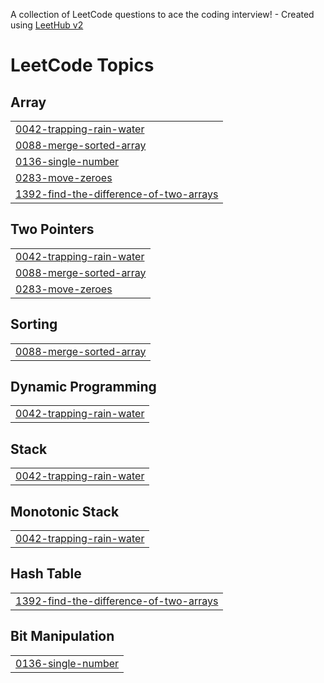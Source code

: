 A collection of LeetCode questions to ace the coding interview! - Created using [LeetHub v2](https://github.com/arunbhardwaj/LeetHub-2.0)
<!---LeetCode Topics Start-->
# LeetCode Topics
## Array
|  |
| ------- |
| [0042-trapping-rain-water](https://github.com/Tejesh916k/leetcode_problems/tree/master/0042-trapping-rain-water) |
| [0088-merge-sorted-array](https://github.com/Tejesh916k/leetcode_problems/tree/master/0088-merge-sorted-array) |
| [0136-single-number](https://github.com/Tejesh916k/leetcode_problems/tree/master/0136-single-number) |
| [0283-move-zeroes](https://github.com/Tejesh916k/leetcode_problems/tree/master/0283-move-zeroes) |
| [1392-find-the-difference-of-two-arrays](https://github.com/Tejesh916k/leetcode_problems/tree/master/1392-find-the-difference-of-two-arrays) |
## Two Pointers
|  |
| ------- |
| [0042-trapping-rain-water](https://github.com/Tejesh916k/leetcode_problems/tree/master/0042-trapping-rain-water) |
| [0088-merge-sorted-array](https://github.com/Tejesh916k/leetcode_problems/tree/master/0088-merge-sorted-array) |
| [0283-move-zeroes](https://github.com/Tejesh916k/leetcode_problems/tree/master/0283-move-zeroes) |
## Sorting
|  |
| ------- |
| [0088-merge-sorted-array](https://github.com/Tejesh916k/leetcode_problems/tree/master/0088-merge-sorted-array) |
## Dynamic Programming
|  |
| ------- |
| [0042-trapping-rain-water](https://github.com/Tejesh916k/leetcode_problems/tree/master/0042-trapping-rain-water) |
## Stack
|  |
| ------- |
| [0042-trapping-rain-water](https://github.com/Tejesh916k/leetcode_problems/tree/master/0042-trapping-rain-water) |
## Monotonic Stack
|  |
| ------- |
| [0042-trapping-rain-water](https://github.com/Tejesh916k/leetcode_problems/tree/master/0042-trapping-rain-water) |
## Hash Table
|  |
| ------- |
| [1392-find-the-difference-of-two-arrays](https://github.com/Tejesh916k/leetcode_problems/tree/master/1392-find-the-difference-of-two-arrays) |
## Bit Manipulation
|  |
| ------- |
| [0136-single-number](https://github.com/Tejesh916k/leetcode_problems/tree/master/0136-single-number) |
<!---LeetCode Topics End-->
